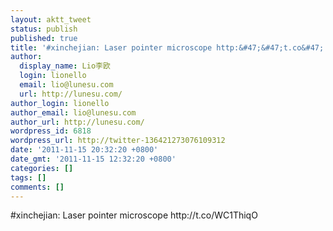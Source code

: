 ```yaml
---
layout: aktt_tweet
status: publish
published: true
title: '#xinchejian: Laser pointer microscope http:&#47;&#47;t.co&#47;...'
author:
  display_name: Lio李欧
  login: lionello
  email: lio@lunesu.com
  url: http://lunesu.com/
author_login: lionello
author_email: lio@lunesu.com
author_url: http://lunesu.com/
wordpress_id: 6818
wordpress_url: http://twitter-136421273076109312
date: '2011-11-15 20:32:20 +0800'
date_gmt: '2011-11-15 12:32:20 +0800'
categories: []
tags: []
comments: []
---
```

<p>#xinchejian: Laser pointer microscope http:&#47;&#47;t.co&#47;WC1ThiqO</p>
